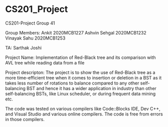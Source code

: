 # CS201_Project

CS201-Project Group 41

Group Members:
Ankit 2020MCB1227
Ashvin Sehgal 2020MCB1232
Vinayak Sahu 2020MCB1253


TA: Sarthak Joshi


Project Name: Implementation of Red-Black tree and its comparison with AVL tree while reading data from a file

Project descripton: The project is to show the use of Red-Black tree as a more time-efficient tree when it comes to insertion or deletion in a BST as it takes less number of rotations to balance compared to any other self-balancing BST and hence it has a wider application in industry than other self-balancing BSTs, like Linux scheduler, or during frequent data mining etc.

The code was tested on various compilers like Code::Blocks IDE, Dev C++, and Visual Studio and various online compilers. The code is free from errors in those compilers.
